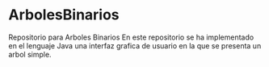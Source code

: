 # ArbolesBinarios
Repositorio para Arboles Binarios
En este repositorio se ha implementado en el lenguaje Java una interfaz grafica de usuario en la que se presenta un arbol simple.